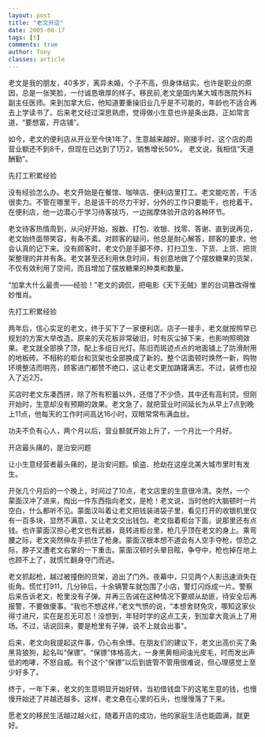 ```yaml
---
layout: post
title: "老文开店"
date: 2005-08-17
tags: [t]
comments: true
author: Tony
classes: article
---
```


老文是我的朋友，40多岁，离异未婚，个子不高，但身体结实。也许是职业的原因，总是一张笑脸，一付诚恳墩厚的样子。移民前,老文是国内某大城市医院外科副主任医师。来到加拿大后，他知道要重操旧业几乎是不可能的，年龄也不适合再去上学读书了。后来老文经过深思熟虑，觉得做小生意也许是条出路，正如常言道，“要想富，开店铺”。

如今，老文的便利店从开业至今快1年了，生意越来越好。刚接手时，这个店的周营业额还不到8千，但现在已达到了1万2，销售增长50%。 老文说，我相信“天道酬勤”。

先打工积累经验

没有经验怎么办。老文开始是在餐馆、咖啡店、便利店里打工。老文能吃苦，干活很卖力。不管在哪里干，总是该干的尽力干好，分外的工作只要能干，也抢着干。在便利店，他一边潜心于学习待客技巧，一边揣摩体验开店的各种环节。

老文待客热情周到，从问好开始，报数、打包、收银、找零、答谢、直到说再见，老文始终面带笑容，有条不紊。对顾客的疑问，他总是耐心解答，顾客的要求，他会认真的记下来。没有顾客时，老文仍是手脚不停，打扫卫生、下货、上货、把货架整理的井井有条。老文甚至还利用休息时间，有创意地做了个摆放糖果的货架，不仅有效利用了空间，而且增加了摆放糖果的种类和数量。

“加拿大什么最贵——经验！”老文的调侃，把电影《天下无贼》里的台词篡改得惟妙惟肖。

先打工积累经验

两年后，信心实足的老文，终于买下了一家便利店。店子一接手，老文就按照早已规划的方案大举改造。原来的天花板非常破旧，时有灰尘掉下来，也影响照明效果。老文就全部换了顶，配上多组日光灯。陈旧而斑迹点点的地面铺上了防滑耐用的地板砖。不相称的柜台和货架也全部换成了新的。整个店面顿时焕然一新，购物环境整洁而明亮，顾客进门都赞不绝口，这让老文更加踌躇满志。不过，装修也投入了近2万。

买店时老文东凑西拼，除了所有积蓄以外，还借了不少债，其中还有高利贷。但刚开始时，生意却没有预期的效果。老文急了，就把营业时间延长为从早上7点到晚上11点，他每天的工作时间高达16小时，双眼常常布满血丝。

功夫不负有心人，两个月以后，营业额就开始上升了，一个月比一个月好。

开店最头痛的，是治安问题

让小生意经营者最头痛的，是治安问题。偷盗、抢劫在这座北美大城市里时有发生。

开张几个月后的一个晚上，时间过了10点，老文店里的生意很冷清。突然，一个蒙面汉冲了进来，掏出一件东西指向老文，是枪！老文说，当时他的大脑顿时一片空白，什么都听不见。蒙面汉叫着让老文把钱装进袋子里，看见打开的收银机里仅有一百多块，显然不满意，又让老文交出钱包。老文指着柜台下面，说那里还有点钱。也许蒙面汉担心老文也有武器，竟转进柜台里，枪几乎顶在老文的身上。乘弯腰之际，老文突然伸左手抓住了枪身。蒙面汉根本想不道会有人空手夺枪，惊恐之际，脖子又遭老文右掌的一下重击。蒙面汉顿时头晕目眩，争夺中，枪也掉在地上也顾不上了，就慌忙翻身夺门而逃。

老文抓起枪，越过被撞倒的货架，追出了门外。夜幕中，只见两个人影迅速消失在街角。慌忙打911，几分钟后，十余辆警车就包围了小店，警灯闪烁成一片。警察后来告诉老文，枪里没有子弹。并再三告诫在这种情况下要顺从劫匪，待安全后再报警，不要做傻事。“我也不想这样，”老文气愤的说，“本想舍财免灾，哪知这家伙得寸进尺，实在是忍无可忍！没想到，年轻时学的这点工夫，到加拿大竟派上了用场。不过，话说回来，要是枪里有子弹，说不上就会出事”。

后来，老文向我提起这件事，仍心有余悸。在朋友们的建议下，老文出高价买了条黑背狼狗，起名叫“保镖”。“保镖”体格高大，一身黑黄相间油光皮毛，时而发出声低的咆哮，不怒自威。有个这个“保镖”以后到底管不管用很难说，但心理感觉上至少好多了。


终于，一年下来，老文的生意明显开始好转，当初借钱盘下的这笔生意的钱，也慢慢开始还了并越还越多。这样，老文悬在心里的石头，也慢慢落了下来。

愿老文的移民生活越过越火红，随着开店的成功，他的家庭生活也能圆满，就更好。



